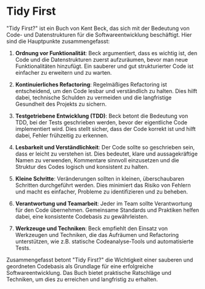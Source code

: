 # Tidy First

"Tidy First?" ist ein Buch von Kent Beck, das sich mit der Bedeutung von Code- und Datenstrukturen für die Softwareentwicklung beschäftigt. Hier sind die Hauptpunkte zusammengefasst:

1. **Ordnung vor Funktionalität**: Beck argumentiert, dass es wichtig ist, den Code und die Datenstrukturen zuerst aufzuräumen, bevor man neue Funktionalitäten hinzufügt. Ein sauberer und gut strukturierter Code ist einfacher zu erweitern und zu warten.

2. **Kontinuierliches Refactoring**: Regelmäßiges Refactoring ist entscheidend, um den Code lesbar und verständlich zu halten. Dies hilft dabei, technische Schulden zu vermeiden und die langfristige Gesundheit des Projekts zu sichern.

3. **Testgetriebene Entwicklung (TDD)**: Beck betont die Bedeutung von TDD, bei der Tests geschrieben werden, bevor der eigentliche Code implementiert wird. Dies stellt sicher, dass der Code korrekt ist und hilft dabei, Fehler frühzeitig zu erkennen.

4. **Lesbarkeit und Verständlichkeit**: Der Code sollte so geschrieben sein, dass er leicht zu verstehen ist. Dies bedeutet, klare und aussagekräftige Namen zu verwenden, Kommentare sinnvoll einzusetzen und die Struktur des Codes logisch und konsistent zu halten.

5. **Kleine Schritte**: Veränderungen sollten in kleinen, überschaubaren Schritten durchgeführt werden. Dies minimiert das Risiko von Fehlern und macht es einfacher, Probleme zu identifizieren und zu beheben.

6. **Verantwortung und Teamarbeit**: Jeder im Team sollte Verantwortung für den Code übernehmen. Gemeinsame Standards und Praktiken helfen dabei, eine konsistente Codebasis zu gewährleisten.

7. **Werkzeuge und Techniken**: Beck empfiehlt den Einsatz von Werkzeugen und Techniken, die das Aufräumen und Refactoring unterstützen, wie z.B. statische Codeanalyse-Tools und automatisierte Tests.

Zusammengefasst betont "Tidy First?" die Wichtigkeit einer sauberen und geordneten Codebasis als Grundlage für eine erfolgreiche Softwareentwicklung. Das Buch bietet praktische Ratschläge und Techniken, um dies zu erreichen und langfristig zu erhalten.